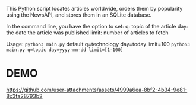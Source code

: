 This Python script locates articles worldwide, orders them by popularity using the NewsAPI, and stores them in an SQLite database.

In the command line, you have the option to set:
q: topic of the article
day: the date the article was published
limit: number of articles to fetch

Usage:
`python3 main.py` default q=technology day=today limit=100
`python3 main.py q=topic day=yyyy-mm-dd limit=[1-100]`


# DEMO

https://github.com/user-attachments/assets/4999a6ea-8bf2-4b34-9e81-8c3fa28793b2

